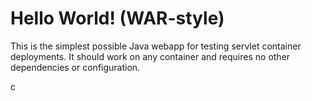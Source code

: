 Hello World! (WAR-style)
===============

This is the simplest possible Java webapp for testing servlet container deployments.  It should work on any container and requires no other dependencies or configuration.

c
